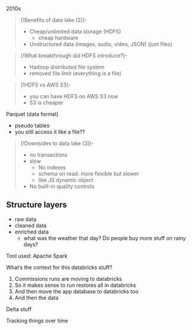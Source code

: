 2010s

>[!Benefits of data lake (2)]-
>- Cheap/unlimited data storage (HDFS)
>	- cheap hardware 
>- Unstructured data (images, audio, video, JSON) (just files)

>[!What breakthrough did HDFS introduce?]-
>- Hadoop distributed file system
>- removed file limit (everything is a file)

>[!HDFS vs AWS S3]-
>- you can have HDFS on AWS S3 now
>- S3 is cheaper

Parquet (data format)
- pseudo tables
- you still access it like a file??

>[!Downsides to data lake (3)]-
>- no transactions
>- slow
>	- No indexes
>	- schema on read: more flexible but slower
>	- like JS dynamic object
>- No built-in quality controls


## Structure layers

- raw data
- cleaned data
- enriched data
	- what was the weather that day? Do people buy more stuff on rainy days?

Tool used: Apache Spark



What’s the context for this databricks stuff?

1. Commissions runs are moving to databricks
2. So it makes sense to run restores all in databricks
3. And then move the app database to databricks too
4. And then the data

Delta stuff 

Tracking things over time

